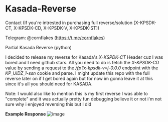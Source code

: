 # Kasada-Reverse 


Contact (If you're intrested in purchasing full reverse/solution [X-KPSDK-CT, X-KPSDK-CD, X-KPSDK-V, X-KPSDK-ST])

Telegram: @cornflakes (https://t.me/cornflakes)

Partial Kasada Reverse (python)

I decided to release my reverse for Kasada's *X-KSPDK-CT* Header cuz I was bored and I need github stars. All you need to do is fetch the *X-KPSDK-CD* value by sending a request to the */fp?x-kpsdk-v=j-0.0.0* endpoint with the *KP_UIDZ_1-ssn* cookie and parse. I might update this repo with the full reverse later on if I get bored again but for now im gonna leave it at this since it's all you should need for KASADA.

Note: I would also like to mention this is my first reverse I was able to "complete" and it was actually pretty fun debugging believe it or not i'm not sure why i enjoyed reversing this but I did

**Example Response**
![image](https://github.com/Pr0t0ns/Kasada-Reverse/assets/105520163/9f9cd958-7e1d-49c4-a9f7-ec4d15ed5098)
